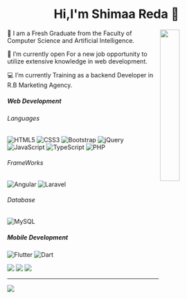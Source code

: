 <h1 align='center'> Hi,I'm Shimaa Reda 👋 </h1>

<div>
<img align="right" src="https://user-images.githubusercontent.com/63050133/156676671-d5b2e362-97d4-4404-9447-dd71ddfea82f.gif" width="30%" />
  <p>🏫 I am a Fresh Graduate from the Faculty of Computer Science and Artificial Intelligence.</p>  
  <p>🌱 I’m currently open For a new job opportunity to utilize extensive knowledge in web development.</p>
  <p>💻 I’m currently Training as a backend Developer in R.B Marketing Agency.</p>    
</div>

<h5>Web Development</h5>

<h6>Languages</h6>

![HTML5](https://img.shields.io/badge/html5-%23E34F26.svg?style=flat&logo=html5&logoColor=white) ![CSS3](https://img.shields.io/badge/css3-%231572B6.svg?style=flat&logo=css3&logoColor=white) ![Bootstrap](https://img.shields.io/badge/bootstrap-%23563D7C.svg?style=flat&logo=bootstrap&logoColor=white) ![jQuery](https://img.shields.io/badge/jquery-%230769AD.svg?style=flat&logo=jquery&logoColor=white)![JavaScript](https://img.shields.io/badge/javascript-%23323330.svg?style=flat&logo=javascript&logoColor=%23F7DF1E) ![TypeScript](https://img.shields.io/badge/typescript-%23007ACC.svg?style=flat&logo=typescript&logoColor=white) ![PHP](https://img.shields.io/badge/php-%23777BB4.svg?style=flat&logo=php&logoColor=white)

<h6>FrameWorks</h6>

![Angular](https://img.shields.io/badge/angular-%23DD0031.svg?style=flat&logo=angular&logoColor=white) 
![Laravel](https://img.shields.io/badge/laravel-%23FF2D20.svg?style=flat&logo=laravel&logoColor=white) 

<h6>Database</h6>

![MySQL](https://img.shields.io/badge/mysql-%2300f.svg?style=flat&logo=mysql&logoColor=white)

<h5>Mobile Development</h5>

![Flutter](https://img.shields.io/badge/Flutter-%2302569B.svg?style=for-the-badge&logo=Flutter&logoColor=white)
![Dart](https://img.shields.io/badge/dart-%230175C2.svg?style=for-the-badge&logo=dart&logoColor=white)


<!-- 
<h4>🔧 Languages & Tools</h4> -->

![](https://github-readme-stats.vercel.app/api?username=Shimaa-reda&theme=dark&hide_border=false&include_all_commits=true&count_private=true)
![](https://github-readme-streak-stats.herokuapp.com/?user=Shimaa-reda&theme=dark&hide_border=false)
![](https://github-readme-stats.vercel.app/api/top-langs/?username=Shimaa-reda&theme=dark&hide_border=false&include_all_commits=true&count_private=true&layout=compact)

---
[![](https://visitcount.itsvg.in/api?id=Shimaa-reda&icon=0&color=0)](https://visitcount.itsvg.in)
<!--
**Shimaa-reda/Shimaa-reda** is a ✨ _special_ ✨ repository because its `README.md` (this file) appears on your GitHub profile.

Here are some ideas to get you started:

- 🔭 I’m currently working with...
- 🌱  I’m currently open for: new job opportunity, this is MY RESUME.
- 📫 How to reach me: ...
- 😄 Always learning new things
- ⚡ Doing my best

-->
